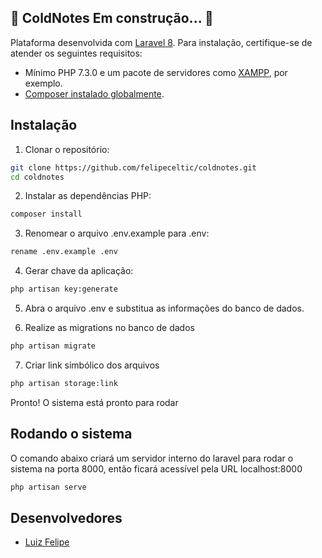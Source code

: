 ## 🚧 ColdNotes Em construção...  🚧

Plataforma desenvolvida com [Laravel 8](https://laravel.com/docs/8.x). Para instalação, certifique-se de atender os seguintes requisitos:

- Mínimo PHP 7.3.0 e um pacote de servidores como [XAMPP](https://www.apachefriends.org/pt_br/index.html), por exemplo.
- [Composer instalado globalmente](https://medium.com/@marcos.paegle/php-moderno-instalando-o-composer-windows-d45c29ba1fe1).


## Instalação

1. Clonar o repositório:

```sh
git clone https://github.com/felipeceltic/coldnotes.git
cd coldnotes
```

2. Instalar as dependências PHP:

```sh
composer install
```

3. Renomear o arquivo .env.example para .env:

```sh
rename .env.example .env
```

4. Gerar chave da aplicação:

```sh
php artisan key:generate
```

5. Abra o arquivo .env e substitua as informações do banco de dados.

6. Realize as migrations no banco de dados

```sh
php artisan migrate
```

7. Criar link simbólico dos arquivos

```sh
php artisan storage:link
```

Pronto! O sistema está pronto para rodar

## Rodando o sistema

O comando abaixo criará um servidor interno do laravel para rodar o sistema na porta 8000, então ficará acessível pela URL localhost:8000

```sh
php artisan serve
```

## Desenvolvedores

- [Luiz Felipe](https://github.com/felipeceltic)
